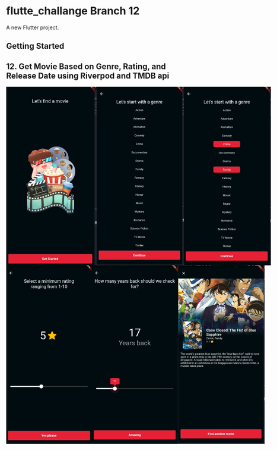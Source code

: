 # flutte_challange Branch 12 

A new Flutter project.

## Getting Started
## 12. Get Movie Based on Genre, Rating, and Release Date using Riverpod and TMDB api 
<div style="display: flex; justify-content: space-between;">
<img height="480px" src="https://raw.githubusercontent.com/ADILAYOUB/100_flutter_challange/12/screenshot/01.PNG" > <img height="480px" src="https://raw.githubusercontent.com/ADILAYOUB/100_flutter_challange/12/screenshot/02.PNG" > <img height="480px" src="https://raw.githubusercontent.com/ADILAYOUB/100_flutter_challange/12/screenshot/03.PNG" > 
</div>
<div style="display: flex; justify-content: space-between;">
  <img height="480px" src="https://raw.githubusercontent.com/ADILAYOUB/100_flutter_challange/12/screenshot/04.PNG" >
  <img height="480px" src="https://raw.githubusercontent.com/ADILAYOUB/100_flutter_challange/12/screenshot/05.PNG" >
  <img height="480px" src="https://raw.githubusercontent.com/ADILAYOUB/100_flutter_challange/12/screenshot/06.PNG" >
</div>
